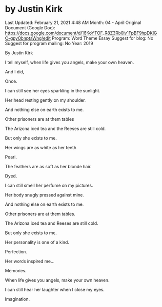 # by Justin Kirk

Last Updated: February 21, 2021 4:48 AM
Month: 04 - April
Original Document (Google Doc): https://docs.google.com/document/d/16KoYTOF_R8Z3Rb0lv1FpBF9hpDKlGC-gpyObnptaWng/edit
Program: Word Theme Essay
Suggest for blog: No
Suggest for program mailing: No
Year: 2019

By Justin Kirk

I tell myself, when life gives you angels, make your own heaven.

And I did,

Once.

I can still see her eyes sparkling in the sunlight.

Her head resting gently on my shoulder.

And nothing else on earth exists to me.

Other prisoners are at them tables

The Arizona iced tea and the Reeses are still cold.

But only she exists to me.

Her wings are as white as her teeth.

Pearl.

The feathers are as soft as her blonde hair.

Dyed.

I can still smell her perfume on my pictures.

Her body snugly pressed against mine.

And nothing else on earth exists to me.

Other prisoners are at them tables.

The Arizona iced tea and Reeses are still cold.

But only she exists to me.

Her personality is one of a kind.

Perfection.

Her words inspired me…

Memories.

When life gives you angels, make your own heaven.

I can still hear her laughter when I close my eyes.

Imagination.